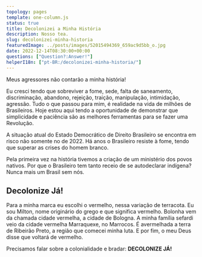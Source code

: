 ```yaml
---
topology: pages
template: one-column.js
status: true
title: Decolonizei a Minha História
description: Nosso tea.
slug: decolonizei-minha-historia
featuredImage: ../posts/images/52015494369_659ac9d5bb_o.jpg
date: 2022-12-14T08:30:00+00:00
questions: ["Question?:Answer!"]
helperI18n: ["pt-BR:/decolonizei-minha-historia/"]
---
```


Meus agressores não contarão a minha história!

Eu cresci tendo que sobreviver a fome, sede, falta de saneamento, discriminação, abandono, rejeição, traição, manipulação, intimidação, agressão. Tudo o que passou para mim, é realidade na vida de milhões de Brasileiros. Hoje estou aqui tendo a oportunidade de demonstrar que simplicidade e paciência são as melhores ferramentas para se fazer uma Revolução.

A situação atual do Estado Democrático de Direito Brasileiro
se encontra em risco não somente no de 2022. Há anos o Brasileiro resiste à fome, tendo que superar as crises do homem branco.

Pela primeira vez na história tivemos a criação de um ministério dos povos nativos. Por que o Brasileiro tem tanto receio de se autodeclarar indígena? Nunca mais um Brasil sem nós.

## Decolonize Já!

Para a minha marca eu escolhi o vermelho, nessa variação
de terracota. Eu sou Milton, nome originário do grego e que significa vermelho. Bolonha vem da chamada cidade vermelha, a cidade
de Bologna. A minha família sefardi veio da cidade vermelha Marraquexe, no Marrocos. É avermelhada a terra de Ribeirão Preto, a região que comecei minha luta. E por fim, o meu Deus disse que voltará de vermelho.

Precisamos falar sobre a colonialidade e bradar: **DECOLONIZE JÁ!**
